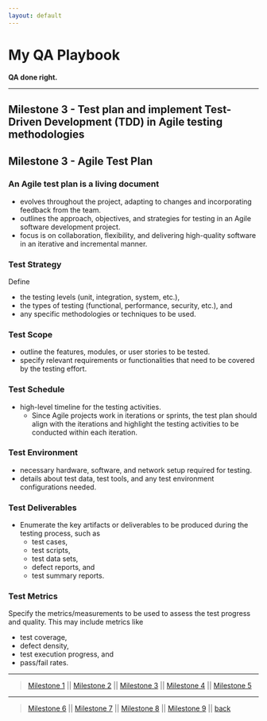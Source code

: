 ```yaml
---
layout: default
---
```

<h1> My QA Playbook</h1>
<b>QA done right.</b>

***

## Milestone 3 - Test plan and implement Test-Driven Development (TDD) in Agile testing methodologies

## Milestone 3 - Agile Test Plan

### An Agile test plan is a living document 
- evolves throughout the project, adapting to changes and incorporating feedback from the team.
- outlines the approach, objectives, and strategies for testing in an Agile software development project. 
- focus is on collaboration, flexibility, and delivering high-quality software in an iterative and incremental manner.

### Test Strategy 
Define
- the testing levels (unit, integration, system, etc.), 
- the types of testing (functional, performance, security, etc.), and 
- any specific methodologies or techniques to be used.

### Test Scope 
- outline the features, modules, or user stories to be tested. 
- specify relevant requirements or functionalities that need to be covered by the testing effort.

### Test Schedule 
- high-level timeline for the testing activities. 
  - Since Agile projects work in iterations or sprints, the test plan should align with the iterations and highlight the testing activities to be conducted within each iteration.

### Test Environment 
- necessary hardware, software, and network setup required for testing. 
- details about test data, test tools, and any test environment configurations needed.

### Test Deliverables 
- Enumerate the key artifacts or deliverables to be produced during the testing process, such as 
  - test cases, 
  - test scripts, 
  - test data sets, 
  - defect reports, and 
  - test summary reports.

### Test Metrics
Specify the metrics/measurements to be used to assess the test progress and quality. 
This may include metrics like 
- test coverage, 
- defect density, 
- test execution progress, and 
- pass/fail rates.




***
> [Milestone 1](./01.html) || [Milestone 2](./02.html) || [Milestone 3](./03.html) || [Milestone 4](./04.html) || [Milestone 5](05.html) 

***
> [Milestone 6](06.html) || [Milestone 7](07.html) || [Milestone 8](08.html) || [Milestone 9](09.html) ||  [back](../)

